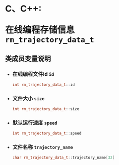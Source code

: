 # <p class="hidden">C、C++: </p>在线编程存储信息`rm_trajectory_data_t`

## 类成员变量说明

- ### 在线编程文件id `id`

    ```C++
    int rm_trajectory_data_t::id
    ```

- ### 文件大小 `size`

    ```C++
    int rm_trajectory_data_t::size
    ```

- ### 默认运行速度 `speed`

    ```C++
    int rm_trajectory_data_t::speed
    ```

- ### 文件名称 `trajectory_name`

    ```C++
    char rm_trajectory_data_t::trajectory_name[32]
    ```
